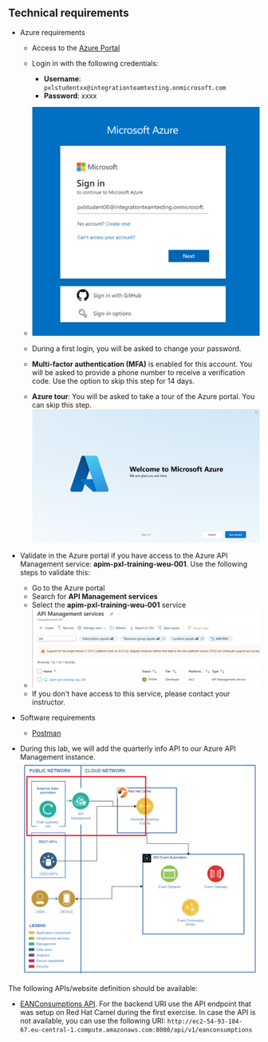 ## Technical requirements

- Azure requirements
  - Access to the [Azure Portal](https://www.portal.azure.com)
  - Login in with the following credentials:
    - **Username**: `pxlstudentxx@integrationteamtesting.onmicrosoft.com`
    - **Password**: xxxx
  - ![Portal login](../../assets/images/portal-login.png)

   - During a first login, you will be asked to change your password. 
  - **Multi-factor authentication (MFA)** is enabled for this account. You will be asked to provide a phone number to receive a verification code. Use the option to skip this step for 14 days.
  - **Azure tour**: You will be asked to take a tour of the Azure portal. You can skip this step.
  ![Azure tour](../../assets/images/portal-tour.png)
 - Validate in the Azure portal if you have access to the Azure API Management service: **apim-pxl-training-weu-001**. Use the following steps to validate this:
    - Go to the Azure portal
    - Search for **API Management services**
    - Select the **apim-pxl-training-weu-001** service
    - ![API Management service](../../assets/images/apim-service.png)
    - If you don't have access to this service, please contact your instructor.  

- Software requirements
  - [Postman](https://www.postman.com/downloads/)
  
- During this lab, we will add the quarterly info API to our Azure API Management instance. 
![API exercise](../../assets/images/apim-exercise.png)

The following APIs/website definition should be available:
  - [EANConsumptions API](../../assets/openapispec/PXL_EANConsumptions_API.json). For the backend URI use the API endpoint that was setup on Red Hat Camel during the first exercise. In case the API is not available, you can use the following URI: `http://ec2-54-93-184-67.eu-central-1.compute.amazonaws.com:8080/api/v1/eanconsumptions`

